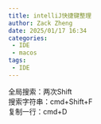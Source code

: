 ```yaml
---
title: intelliJ快捷键整理
author: Zack Zheng
date: 2025/01/17 16:34
categories:
 - IDE
 - macos
tags:
 - IDE
---
```


全局搜索：两次Shift   
搜索字符串：cmd+Shift+F     
复制一行：cmd+D      
